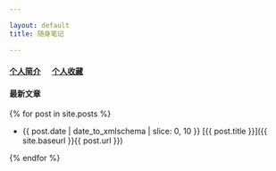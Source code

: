 ```yaml
---

layout: default
title: 随身笔记

---
```


#### [个人简介]({{site.baseurl}}/info) &nbsp;&nbsp;&nbsp;&nbsp; [个人收藏]({{site.baseurl}}/search)

#### 最新文章

{% for post in site.posts %}

+ {{ post.date | date_to_xmlschema | slice: 0, 10 }} [{{ post.title }}]({{ site.baseurl }}{{ post.url }})

{% endfor %}


